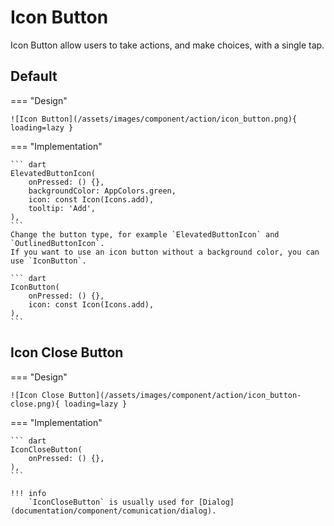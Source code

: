 # Icon Button

Icon Button allow users to take actions, and make choices, with a single tap.

## Default

=== "Design"

    ![Icon Button](/assets/images/component/action/icon_button.png){ loading=lazy }

=== "Implementation"

    ``` dart
    ElevatedButtonIcon(
        onPressed: () {},
        backgroundColor: AppColors.green,
        icon: const Icon(Icons.add),
        tooltip: 'Add',
    ),
    ```
    Change the button type, for example `ElevatedButtonIcon` and `OutlinedButtonIcon`. 
    If you want to use an icon button without a background color, you can use `IconButton`.

    ``` dart
    IconButton(
        onPressed: () {},
        icon: const Icon(Icons.add),
    ),
    ```

## Icon Close Button

=== "Design"

    ![Icon Close Button](/assets/images/component/action/icon_button-close.png){ loading=lazy }

=== "Implementation"

    ``` dart
    IconCloseButton(
        onPressed: () {},
    ),
    ```

    !!! info
        `IconCloseButton` is usually used for [Dialog](documentation/component/comunication/dialog).